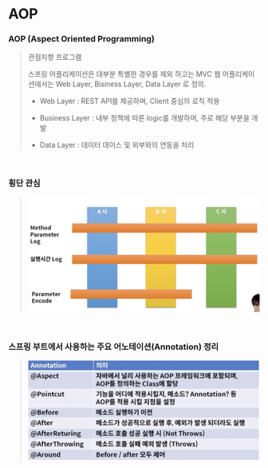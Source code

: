 # AOP

### AOP (Aspect Oriented Programming)
> 관점지향 프로그램
> 
> 스프링 어플리케이션은 대부분 특별한 경우를 제외 하고는 MVC 웹 어플리케이션에서는 Web Layer, Bisiness Layer, Data Layer 로 정의.
>
> - Web Layer : REST API를 제공하며, Client 중심의 로직 적용 
> 
> - Business Layer : 내부 정책에 따른 logic를 개발하며, 주로 해당 부분을 개발
> 
> - Data Layer : 데이터 데이스 및 외부와의 연동을 처리

<br>

### 횡단 관심
> ![IMG](../../IMG/10.png)

<br>

### 스프링 부트에서 사용하는 주요 어노테이션(Annotation) 정리
> ![IMG](../../IMG/11.png)